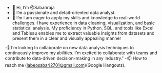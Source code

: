 - 👋 Hi, I’m @Sabariraja
- 👀 I’m a passionate and detail-oriented data analyst.
- 🌱 I’m  I am eager to apply my skills and knowledge to real-world challenges.
I have experience in data cleaning, visualization, and basic statistical analysis.
My proficiency in Python, SQL, and tools like Excel and Tableau enables me to extract valuable insights from datasets and present them in a clear and visually appealing manner

-💞️ I’m looking to collaborate on new data analysis techniques to continuously improve my abilities. I'm excited to collaborate with teams and contribute to data-driven decision-making in any industry."
-📫 How to reach me (labeosabari2701@gmail.com)(Google Hangouts).
